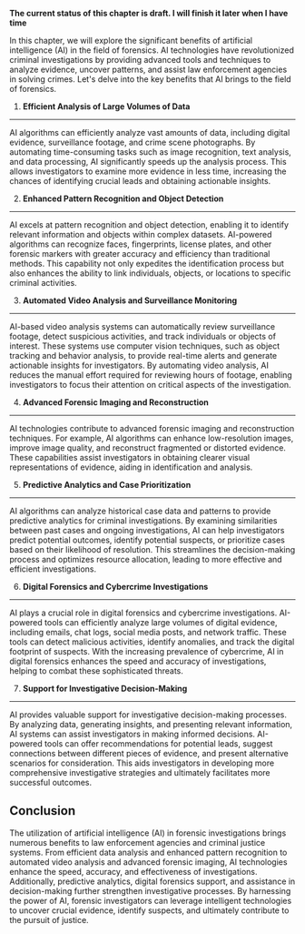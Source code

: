 **The current status of this chapter is draft. I will finish it later when I have time**

In this chapter, we will explore the significant benefits of artificial intelligence (AI) in the field of forensics. AI technologies have revolutionized criminal investigations by providing advanced tools and techniques to analyze evidence, uncover patterns, and assist law enforcement agencies in solving crimes. Let's delve into the key benefits that AI brings to the field of forensics.

1. **Efficient Analysis of Large Volumes of Data**
--------------------------------------------------

AI algorithms can efficiently analyze vast amounts of data, including digital evidence, surveillance footage, and crime scene photographs. By automating time-consuming tasks such as image recognition, text analysis, and data processing, AI significantly speeds up the analysis process. This allows investigators to examine more evidence in less time, increasing the chances of identifying crucial leads and obtaining actionable insights.

2. **Enhanced Pattern Recognition and Object Detection**
--------------------------------------------------------

AI excels at pattern recognition and object detection, enabling it to identify relevant information and objects within complex datasets. AI-powered algorithms can recognize faces, fingerprints, license plates, and other forensic markers with greater accuracy and efficiency than traditional methods. This capability not only expedites the identification process but also enhances the ability to link individuals, objects, or locations to specific criminal activities.

3. **Automated Video Analysis and Surveillance Monitoring**
-----------------------------------------------------------

AI-based video analysis systems can automatically review surveillance footage, detect suspicious activities, and track individuals or objects of interest. These systems use computer vision techniques, such as object tracking and behavior analysis, to provide real-time alerts and generate actionable insights for investigators. By automating video analysis, AI reduces the manual effort required for reviewing hours of footage, enabling investigators to focus their attention on critical aspects of the investigation.

4. **Advanced Forensic Imaging and Reconstruction**
---------------------------------------------------

AI technologies contribute to advanced forensic imaging and reconstruction techniques. For example, AI algorithms can enhance low-resolution images, improve image quality, and reconstruct fragmented or distorted evidence. These capabilities assist investigators in obtaining clearer visual representations of evidence, aiding in identification and analysis.

5. **Predictive Analytics and Case Prioritization**
---------------------------------------------------

AI algorithms can analyze historical case data and patterns to provide predictive analytics for criminal investigations. By examining similarities between past cases and ongoing investigations, AI can help investigators predict potential outcomes, identify potential suspects, or prioritize cases based on their likelihood of resolution. This streamlines the decision-making process and optimizes resource allocation, leading to more effective and efficient investigations.

6. **Digital Forensics and Cybercrime Investigations**
------------------------------------------------------

AI plays a crucial role in digital forensics and cybercrime investigations. AI-powered tools can efficiently analyze large volumes of digital evidence, including emails, chat logs, social media posts, and network traffic. These tools can detect malicious activities, identify anomalies, and track the digital footprint of suspects. With the increasing prevalence of cybercrime, AI in digital forensics enhances the speed and accuracy of investigations, helping to combat these sophisticated threats.

7. **Support for Investigative Decision-Making**
------------------------------------------------

AI provides valuable support for investigative decision-making processes. By analyzing data, generating insights, and presenting relevant information, AI systems can assist investigators in making informed decisions. AI-powered tools can offer recommendations for potential leads, suggest connections between different pieces of evidence, and present alternative scenarios for consideration. This aids investigators in developing more comprehensive investigative strategies and ultimately facilitates more successful outcomes.

Conclusion
----------

The utilization of artificial intelligence (AI) in forensic investigations brings numerous benefits to law enforcement agencies and criminal justice systems. From efficient data analysis and enhanced pattern recognition to automated video analysis and advanced forensic imaging, AI technologies enhance the speed, accuracy, and effectiveness of investigations. Additionally, predictive analytics, digital forensics support, and assistance in decision-making further strengthen investigative processes. By harnessing the power of AI, forensic investigators can leverage intelligent technologies to uncover crucial evidence, identify suspects, and ultimately contribute to the pursuit of justice.
